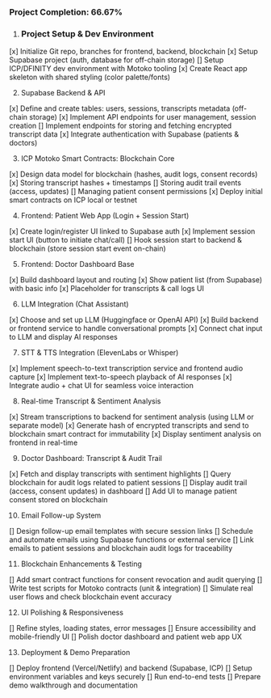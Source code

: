 ### Project Completion: 66.67%

1. ### Project Setup & Dev Environment

[x] Initialize Git repo, branches for frontend, backend, blockchain
[x] Setup Supabase project (auth, database for off-chain storage)
[] Setup ICP/DFINITY dev environment with Motoko tooling
[x] Create React app skeleton with shared styling (color palette/fonts)

2. Supabase Backend & API

[x] Define and create tables: users, sessions, transcripts metadata (off-chain storage)
[x] Implement API endpoints for user management, session creation
[] Implement endpoints for storing and fetching encrypted transcript data
[x] Integrate authentication with Supabase (patients & doctors)

3. ICP Motoko Smart Contracts: Blockchain Core

[x] Design data model for blockchain (hashes, audit logs, consent records)
[x] Storing transcript hashes + timestamps
[] Storing audit trail events (access, updates)
[] Managing patient consent permissions
[x] Deploy initial smart contracts on ICP local or testnet

4. Frontend: Patient Web App (Login + Session Start)

[x] Create login/register UI linked to Supabase auth
[x] Implement session start UI (button to initiate chat/call)
[] Hook session start to backend & blockchain (store session start event on-chain)

5. Frontend: Doctor Dashboard Base

[x] Build dashboard layout and routing
[x] Show patient list (from Supabase) with basic info
[x] Placeholder for transcripts & call logs UI

6. LLM Integration (Chat Assistant)

[x] Choose and set up LLM (Huggingface or OpenAI API)
[x] Build backend or frontend service to handle conversational prompts
[x] Connect chat input to LLM and display AI responses

7. STT & TTS Integration (ElevenLabs or Whisper)

[x] Implement speech-to-text transcription service and frontend audio capture
[x] Implement text-to-speech playback of AI responses
[x] Integrate audio + chat UI for seamless voice interaction

8. Real-time Transcript & Sentiment Analysis

[x] Stream transcriptions to backend for sentiment analysis (using LLM or separate model)
[x] Generate hash of encrypted transcripts and send to blockchain smart contract for immutability
[x] Display sentiment analysis on frontend in real-time

9. Doctor Dashboard: Transcript & Audit Trail

[x] Fetch and display transcripts with sentiment highlights
[] Query blockchain for audit logs related to patient sessions
[] Display audit trail (access, consent updates) in dashboard
[] Add UI to manage patient consent stored on blockchain

10. Email Follow-up System

[] Design follow-up email templates with secure session links
[] Schedule and automate emails using Supabase functions or external service
[] Link emails to patient sessions and blockchain audit logs for traceability

11. Blockchain Enhancements & Testing

[] Add smart contract functions for consent revocation and audit querying
[] Write test scripts for Motoko contracts (unit & integration)
[] Simulate real user flows and check blockchain event accuracy

12. UI Polishing & Responsiveness

[] Refine styles, loading states, error messages
[] Ensure accessibility and mobile-friendly UI
[] Polish doctor dashboard and patient web app UX

13. Deployment & Demo Preparation

[] Deploy frontend (Vercel/Netlify) and backend (Supabase, ICP)
[] Setup environment variables and keys securely
[] Run end-to-end tests
[] Prepare demo walkthrough and documentation
